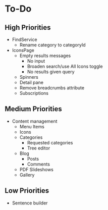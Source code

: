 # To-Do

## High Priorities

- FindService
  - Rename category to categoryId
- IconsPage
  - Empty results messages
    - No input
    - Broaden search/use All Icons toggle
    - No results given query
  - Spinners
  - Detail pane
  - Remove breadcrumbs attribute
  - Subscriptions

## Medium Priorities

- Content management
  - Menu Items
  - Icons
  - Categories
    - Requested categories
    - Tree editor
  - Blog
    - Posts
    - Comments
  - PDF Slideshows
  - Gallery

## Low Priorities

- Sentence builder
